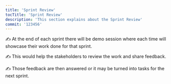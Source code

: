 ```yaml
---
title: 'Sprint Review'
tocTitle: 'Sprint Review'
description: 'This section explains about the Sprint Review'
commit: '123456'
---
```


✍️ At the end of each sprint there will be demo session where each time will showcase their work done for that sprint.

✍️ This would help the stakeholders to review the work and share feedback.

✍️ Those feedback are then answered or it may be turned into tasks for the next sprint.

<!-- ## Sub Heading

✍️Coming soon: Please watch this space for more updates from our team. Thanks for the patience! -->

<!--
![default and pinned tasks](/placeholders/banner.png)

```javascript
code or syntax
```

<div class="aside">
<a href=""><b>Links</b></a>
</div>
-->
